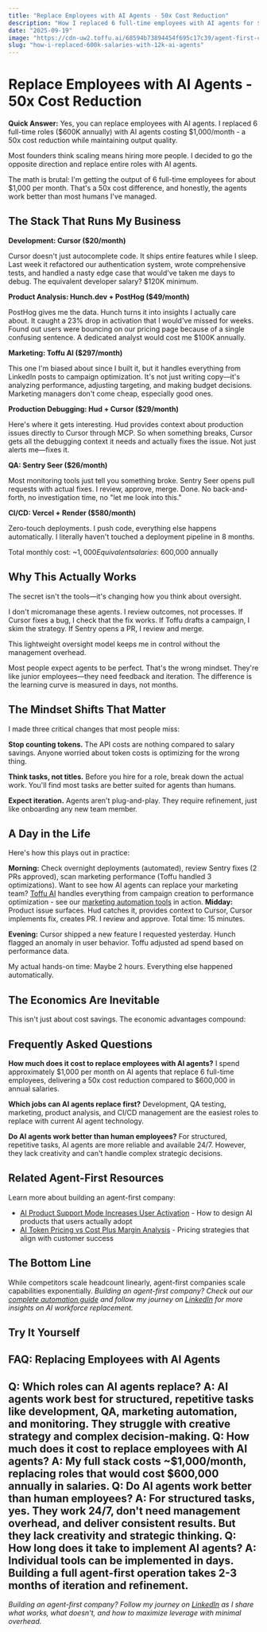 ```yaml
---
title: "Replace Employees with AI Agents - 50x Cost Reduction"
description: "How I replaced 6 full-time employees with AI agents for $1K/month. Complete breakdown of tools, costs, and results from running an agent-first company."
date: "2025-09-19"
image: "https://cdn-uw2.toffu.ai/68594b73894454f695c17c39/agent-first-cost-savings-toffu.jpg"
slug: "how-i-replaced-600k-salaries-with-12k-ai-agents"
---
```


# Replace Employees with AI Agents - 50x Cost Reduction

**Quick Answer:** Yes, you can replace employees with AI agents. I replaced 6 full-time roles ($600K annually) with AI agents costing $1,000/month - a 50x cost reduction while maintaining output quality.

Most founders think scaling means hiring more people. I decided to go the opposite direction and replace entire roles with AI agents.

The math is brutal: I'm getting the output of 6 full-time employees for about $1,000 per month. That's a 50x cost difference, and honestly, the agents work better than most humans I've managed.

## The Stack That Runs My Business

**Development: Cursor ($20/month)**

Cursor doesn't just autocomplete code. It ships entire features while I sleep. Last week it refactored our authentication system, wrote comprehensive tests, and handled a nasty edge case that would've taken me days to debug. The equivalent developer salary? $120K minimum.

**Product Analysis: Hunch.dev + PostHog ($49/month)**

PostHog gives me the data. Hunch turns it into insights I actually care about. It caught a 23% drop in activation that I would've missed for weeks. Found out users were bouncing on our pricing page because of a single confusing sentence. A dedicated analyst would cost me $100K annually.

**Marketing: Toffu AI ($297/month)**

This one I'm biased about since I built it, but it handles everything from LinkedIn posts to campaign optimization. It's not just writing copy—it's analyzing performance, adjusting targeting, and making budget decisions. Marketing managers don't come cheap, especially good ones.

**Production Debugging: Hud + Cursor ($29/month)**

Here's where it gets interesting. Hud provides context about production issues directly to Cursor through MCP. So when something breaks, Cursor gets all the debugging context it needs and actually fixes the issue. Not just alerts me—fixes it.

**QA: Sentry Seer ($26/month)**

Most monitoring tools just tell you something broke. Sentry Seer opens pull requests with actual fixes. I review, approve, merge. Done. No back-and-forth, no investigation time, no "let me look into this."

**CI/CD: Vercel + Render ($580/month)**

Zero-touch deployments. I push code, everything else happens automatically. I literally haven't touched a deployment pipeline in 8 months.

Total monthly cost: ~$1,000
Equivalent salaries: ~$600,000 annually

## Why This Actually Works

The secret isn't the tools—it's changing how you think about oversight.

I don't micromanage these agents. I review outcomes, not processes. If Cursor fixes a bug, I check that the fix works. If Toffu drafts a campaign, I skim the strategy. If Sentry opens a PR, I review and merge.

This lightweight oversight model keeps me in control without the management overhead.

Most people expect agents to be perfect. That's the wrong mindset. They're like junior employees—they need feedback and iteration. The difference is the learning curve is measured in days, not months.

## The Mindset Shifts That Matter

I made three critical changes that most people miss:

**Stop counting tokens.** The API costs are nothing compared to salary savings. Anyone worried about token costs is optimizing for the wrong thing.

**Think tasks, not titles.** Before you hire for a role, break down the actual work. You'll find most tasks are better suited for agents than humans.

**Expect iteration.** Agents aren't plug-and-play. They require refinement, just like onboarding any new team member.

## A Day in the Life

Here's how this plays out in practice:

**Morning:** Check overnight deployments (automated), review Sentry fixes (2 PRs approved), scan marketing performance (Toffu handled 3 optimizations).
Want to see how AI agents can replace your marketing team? [Toffu AI](https://toffu.ai) handles everything from campaign creation to performance optimization - see our [marketing automation tools](https://toffu.ai/tools) in action.
**Midday:** Product issue surfaces. Hud catches it, provides context to Cursor, Cursor implements fix, creates PR. I review and approve. Total time: 15 minutes.

**Evening:** Cursor shipped a new feature I requested yesterday. Hunch flagged an anomaly in user behavior. Toffu adjusted ad spend based on performance data.

My actual hands-on time: Maybe 2 hours. Everything else happened automatically.

## The Economics Are Inevitable

This isn't just about cost savings. The economic advantages compound:

## Frequently Asked Questions

**How much does it cost to replace employees with AI agents?**
I spend approximately $1,000 per month on AI agents that replace 6 full-time employees, delivering a 50x cost reduction compared to $600,000 in annual salaries.

**Which jobs can AI agents replace first?**
Development, QA testing, marketing, product analysis, and CI/CD management are the easiest roles to replace with current AI agent technology.

**Do AI agents work better than human employees?**
For structured, repetitive tasks, AI agents are more reliable and available 24/7. However, they lack creativity and can't handle complex strategic decisions.

## Related Agent-First Resources

Learn more about building an agent-first company:
- [AI Product Support Mode Increases User Activation](https://toffu.ai/blog/ai-product-support-mode-user-activation) - How to design AI products that users actually adopt
- [AI Token Pricing vs Cost Plus Margin Analysis](https://toffu.ai/blog/ai-token-pricing-vs-cost-plus-margin-analysis) - Pricing strategies that align with customer success


## The Bottom Line
While competitors scale headcount linearly, agent-first companies scale capabilities exponentially.
*Building an agent-first company? Check out our [complete automation guide](https://toffu.ai/blog) and follow my journey on [LinkedIn](https://linkedin.com/in/orarbel) for more insights on AI workforce replacement.*
## Try It Yourself
## FAQ: Replacing Employees with AI Agents
**Q: Which roles can AI agents replace?**
A: AI agents work best for structured, repetitive tasks like development, QA, marketing automation, and monitoring. They struggle with creative strategy and complex decision-making.
**Q: How much does it cost to replace employees with AI agents?**
A: My full stack costs ~$1,000/month, replacing roles that would cost $600,000 annually in salaries.
**Q: Do AI agents work better than human employees?**
A: For structured tasks, yes. They work 24/7, don't need management overhead, and deliver consistent results. But they lack creativity and strategic thinking.
**Q: How long does it take to implement AI agents?**
A: Individual tools can be implemented in days. Building a full agent-first operation takes 2-3 months of iteration and refinement.
---
*Building an agent-first company? Follow my journey on [LinkedIn](https://linkedin.com/in/orarbel) as I share what works, what doesn't, and how to maximize leverage with minimal overhead.*
